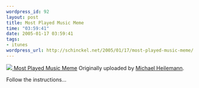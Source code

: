 ```yaml
--- 
wordpress_id: 92
layout: post
title: Most Played Music Meme
time: "03:59:41"
date: 2005-01-17 03:59:41
tags: 
- itunes
wordpress_url: http://schinckel.net/2005/01/17/most-played-music-meme/
---
```

[![][1]][2][ ][2] [Most Played Music Meme][3] Originally uploaded by [Michael Heilemann][4].

Follow the instructions... 

   [1]: http://photos2.flickr.com/3419815_9c92a20a26_m.jpg
   [2]: http://www.flickr.com/photos/heilemann/3419815/ (photo sharing)
   [3]: http://www.flickr.com/photos/heilemann/3419815/
   [4]: http://www.flickr.com/people/heilemann/

